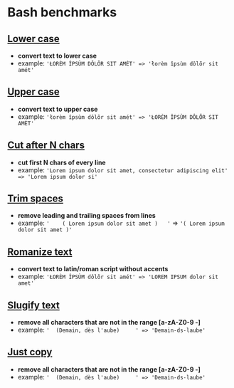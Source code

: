 # Bash benchmarks

## [Lower case](lowercase.md)
* **convert text to lower case**
* example: `'ŁORÈM ÎPSÙM DÔLÕR SIT AMÉT' => 'łorèm îpsùm dôlõr sit amét'`

## [Upper case](uppercase.md)
* **convert text to upper case**
* example: `'łorèm îpsùm dôlõr sit amét' => 'ŁORÈM ÎPSÙM DÔLÕR SIT AMÉT'`

## [Cut after N chars](chars.md)
* **cut first N chars of every line**
* example: `'Lorem ipsum dolor sit amet, consectetur adipiscing elit' => 'Lorem ipsum dolor si'`

## [Trim spaces](trim.md)
* **remove leading and trailing spaces from lines**
* example: `'    ( Lorem ipsum dolor sit amet )   '` => `'( Lorem ipsum dolor sit amet )'`

## [Romanize text](romanize.md)
* **convert text to latin/roman script without accents**
* example: `'ŁORÈM ÎPSÙM dôlõr sit amét' => 'LOREM IPSUM dolor sit amet'`

## [Slugify text](slugify.md)
* **remove all characters that are not in the range [a-zA-Z0-9 -]**
* example: `'  (Demain, dès l'aube)     ' => 'Demain-ds-laube'`

## [Just copy](copy.md)
* **remove all characters that are not in the range [a-zA-Z0-9 -]**
* example: `'  (Demain, dès l'aube)     ' => 'Demain-ds-laube'`
